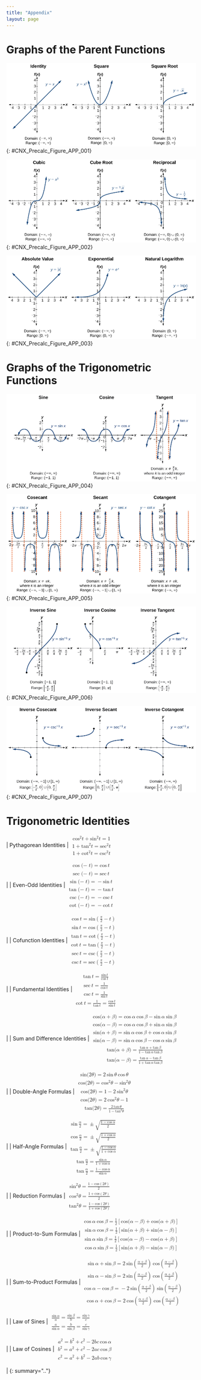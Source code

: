 ```yaml
---
title: "Appendix"
layout: page
---
```



# Graphs of the Parent Functions

 ![Three graphs side-by-side. From left to right, graph of the identify function, square function, and square root function. All three graphs extend from -4 to 4 on each axis.](../resources/CNX_Precalc_Figure_APP_001.jpg){: #CNX_Precalc_Figure_APP_001}

![Three graphs side-by-side. From left to right, graph of the cubic function, cube root function, and reciprocal function. All three graphs extend from -4 to 4 on each axis.](../resources/CNX_Precalc_Figure_APP_002.jpg){: #CNX_Precalc_Figure_APP_002}

![Three graphs side-by-side. From left to right, graph of the absolute value function, exponential function, and natural logarithm function. All three graphs extend from -4 to 4 on each axis.](../resources/CNX_Precalc_Figure_APP_003.jpg){: #CNX_Precalc_Figure_APP_003}

# Graphs of the Trigonometric Functions

 ![Three graphs of trigonometric functions side-by-side. From left to right, graph of the sine function, cosine function, and tangent function. Graphs of the sine and cosine functions extend from negative two pi to two pi on the x-axis and two to negative two on the y-axis. Graph of tangent extends from negative pi to pi on the x-axis and four to negative 4 on the y-axis.](../resources/CNX_Precalc_Figure_APP_004n.jpg){: #CNX_Precalc_Figure_APP_004}

![Three graphs of trigonometric functions side-by-side. From left to right, graph of the cosecant function, secant function, and cotangent function. Graphs of the cosecant function and secant function extend from negative two pi to two pi on the x-axis and ten to negative ten on the y-axis. Graph of cotangent extends from negative two pi to two pi on the x-axis and twenty-five to negative twenty-five on the y-axis.](../resources/CNX_Precalc_Figure_APP_005.jpg){: #CNX_Precalc_Figure_APP_005}

![Three graphs of trigonometric functions side-by-side. From left to right, graph of the inverse sine function, inverse cosine function, and inverse tangent function. Graphs of the inverse sine and inverse tangent extend from negative pi over two to pi over two on the x-axis and pi over two to negative pi over two on the y-axis. Graph of inverse cosine extends from negative pi over two to pi on the x-axis and pi to negative pi over two on the y-axis.](../resources/CNX_Precalc_Figure_APP_006n.jpg){: #CNX_Precalc_Figure_APP_006}

![Three graphs of trigonometric functions side-by-side. From left to right, graph of the inverse cosecant function, inverse secant function, and inverse cotangent function. ](../resources/CNX_Precalc_Figure_APP_007n.jpg){: #CNX_Precalc_Figure_APP_007}

# Trigonometric Identities

| Pythagorean Identities | <math xmlns="http://www.w3.org/1998/Math/MathML"> <mtable columnalign="left"> <mtr> <mtd> <msup> <mi>cos</mi> <mn>2</mn> </msup> <mi>t</mi><mo>+</mo><msup> <mi>sin</mi> <mn>2</mn> </msup> <mi>t</mi><mo>=</mo><mn>1</mn> </mtd> </mtr> <mtr> <mtd> <mn>1</mn><mo>+</mo><msup> <mi>tan</mi> <mn>2</mn> </msup> <mi>t</mi><mo>=</mo><msup> <mi>sec</mi> <mn>2</mn> </msup> <mi>t</mi> </mtd> </mtr> <mtr> <mtd> <mn>1</mn><mo>+</mo><msup> <mi>cot</mi> <mn>2</mn> </msup> <mi>t</mi><mo>=</mo><msup> <mi>csc</mi> <mn>2</mn> </msup> <mi>t</mi> </mtd> </mtr> </mtable> </math>

 |
| Even-Odd Identities | <math xmlns="http://www.w3.org/1998/Math/MathML"> <mrow> <mtable columnalign="left"> <mtr columnalign="left"> <mtd columnalign="left"> <mrow> <mi>cos</mi><mo stretchy="false">(−</mo><mi>t</mi><mo stretchy="false">)</mo><mo>=</mo><mi>cos</mi><mtext> </mtext><mi>t</mi> </mrow> </mtd> </mtr> <mtr columnalign="left"> <mtd columnalign="left"> <mrow> <mi>sec</mi><mo stretchy="false">(−</mo><mi>t</mi><mo stretchy="false">)</mo><mo>=</mo><mi>sec</mi><mtext> </mtext><mi>t</mi> </mrow> </mtd> </mtr> <mtr columnalign="left"> <mtd columnalign="left"> <mrow> <mi>sin</mi><mo stretchy="false">(−</mo><mi>t</mi><mo stretchy="false">)</mo><mo>=</mo><mo>−</mo><mi>sin</mi><mtext> </mtext><mi>t</mi> </mrow> </mtd> </mtr> <mtr columnalign="left"> <mtd columnalign="left"> <mrow> <mi>tan</mi><mo stretchy="false">(−</mo><mi>t</mi><mo stretchy="false">)</mo><mo>=</mo><mo>−</mo><mi>tan</mi><mtext> </mtext><mi>t</mi> </mrow> </mtd> </mtr> <mtr columnalign="left"> <mtd columnalign="left"> <mrow> <mi>csc</mi><mo stretchy="false">(−</mo><mi>t</mi><mo stretchy="false">)</mo><mo>=</mo><mo>−</mo><mi>csc</mi><mtext> </mtext><mi>t</mi> </mrow> </mtd> </mtr> <mtr columnalign="left"> <mtd columnalign="left"> <mrow> <mi>cot</mi><mo stretchy="false">(−</mo><mi>t</mi><mo stretchy="false">)</mo><mo>=</mo><mo>−</mo><mi>cot</mi><mtext> </mtext><mi>t</mi> </mrow> </mtd> </mtr> </mtable> </mrow> </math>

 |
| Cofunction Identities | <math xmlns="http://www.w3.org/1998/Math/MathML"> <mrow> <mtable columnalign="left"> <mtr columnalign="left"> <mtd columnalign="left"> <mrow> <mi>cos</mi><mtext> </mtext><mi>t</mi><mo>=</mo><mi>sin</mi><mrow><mo>(</mo> <mrow> <mfrac> <mi>π</mi> <mn>2</mn> </mfrac> <mo>−</mo><mi>t</mi> </mrow> <mo>)</mo></mrow> </mrow> </mtd> </mtr> <mtr columnalign="left"> <mtd columnalign="left"> <mrow> <mi>sin</mi><mtext> </mtext><mi>t</mi><mo>=</mo><mi>cos</mi><mrow><mo>(</mo> <mrow> <mfrac> <mi>π</mi> <mn>2</mn> </mfrac> <mo>−</mo><mi>t</mi> </mrow> <mo>)</mo></mrow> </mrow> </mtd> </mtr> <mtr columnalign="left"> <mtd columnalign="left"> <mrow> <mi>tan</mi><mtext> </mtext><mi>t</mi><mo>=</mo><mi>cot</mi><mrow><mo>(</mo> <mrow> <mfrac> <mi>π</mi> <mn>2</mn> </mfrac> <mo>−</mo><mi>t</mi> </mrow> <mo>)</mo></mrow> </mrow> </mtd> </mtr> <mtr columnalign="left"> <mtd columnalign="left"> <mrow> <mi>cot</mi><mtext> </mtext><mi>t</mi><mo>=</mo><mi>tan</mi><mrow><mo>(</mo> <mrow> <mfrac> <mi>π</mi> <mn>2</mn> </mfrac> <mo>−</mo><mi>t</mi> </mrow> <mo>)</mo></mrow> </mrow> </mtd> </mtr> <mtr columnalign="left"> <mtd columnalign="left"> <mrow> <mi>sec</mi><mtext> </mtext><mi>t</mi><mo>=</mo><mi>csc</mi><mrow><mo>(</mo> <mrow> <mfrac> <mi>π</mi> <mn>2</mn> </mfrac> <mo>−</mo><mi>t</mi> </mrow> <mo>)</mo></mrow> </mrow> </mtd> </mtr> <mtr columnalign="left"> <mtd columnalign="left"> <mrow> <mi>csc</mi><mtext> </mtext><mi>t</mi><mo>=</mo><mi>sec</mi><mrow><mo>(</mo> <mrow> <mfrac> <mi>π</mi> <mn>2</mn> </mfrac> <mo>−</mo><mi>t</mi> </mrow> <mo>)</mo></mrow> </mrow> </mtd> </mtr> </mtable> </mrow> </math>

 |
| Fundamental Identities | <math xmlns="http://www.w3.org/1998/Math/MathML"> <mrow> <mtable columnalign="left"> <mtr columnalign="left"> <mtd columnalign="left"> <mrow> <mi>tan</mi><mtext> </mtext><mi>t</mi><mo>=</mo><mfrac> <mrow> <mi>sin</mi><mtext> </mtext><mi>t</mi> </mrow> <mrow> <mi>cos</mi><mtext> </mtext><mi>t</mi> </mrow> </mfrac> </mrow> </mtd> </mtr> <mtr columnalign="left"> <mtd columnalign="left"> <mrow> <mi>sec</mi><mtext> </mtext><mi>t</mi><mo>=</mo><mfrac> <mn>1</mn> <mrow> <mi>cos</mi><mtext> </mtext><mi>t</mi> </mrow> </mfrac> </mrow> </mtd> </mtr> <mtr columnalign="left"> <mtd columnalign="left"> <mrow> <mi>csc</mi><mtext> </mtext><mi>t</mi><mo>=</mo><mfrac> <mn>1</mn> <mrow> <mi>sin</mi><mtext> </mtext><mi>t</mi> </mrow> </mfrac> </mrow> </mtd> </mtr> <mtr columnalign="left"> <mtd columnalign="left"> <mrow> <mtext>cot</mtext><mtext> </mtext><mi>t</mi><mo>=</mo><mfrac> <mn>1</mn> <mrow> <mtext>tan</mtext><mtext> </mtext><mi>t</mi> </mrow> </mfrac> <mo>=</mo><mfrac> <mrow> <mtext>cos</mtext><mtext> </mtext><mi>t</mi> </mrow> <mrow> <mtext>sin</mtext><mtext> </mtext><mi>t</mi> </mrow> </mfrac> </mrow> </mtd> </mtr> </mtable> </mrow> </math>

 |
| Sum and Difference Identities | <math xmlns="http://www.w3.org/1998/Math/MathML"> <mrow> <mtable columnalign="left"> <mtr columnalign="left"> <mtd columnalign="left"> <mrow> <mi>cos</mi><mo stretchy="false">(</mo><mi>α</mi><mo>+</mo><mi>β</mi><mo stretchy="false">)</mo><mo>=</mo><mi>cos</mi><mtext> </mtext><mi>α</mi><mtext> </mtext><mi>cos</mi><mtext> </mtext><mi>β</mi><mo>−</mo><mi>sin</mi><mtext> </mtext><mi>α</mi><mtext> </mtext><mi>sin</mi><mtext> </mtext><mi>β</mi> </mrow> </mtd> </mtr> <mtr columnalign="left"> <mtd columnalign="left"> <mrow> <mi>cos</mi><mo stretchy="false">(</mo><mi>α</mi><mo>−</mo><mi>β</mi><mo stretchy="false">)</mo><mo>=</mo><mi>cos</mi><mtext> </mtext><mi>α</mi><mtext> </mtext><mi>cos</mi><mtext> </mtext><mi>β</mi><mo>+</mo><mi>sin</mi><mtext> </mtext><mi>α</mi><mtext> </mtext><mi>sin</mi><mtext> </mtext><mi>β</mi> </mrow> </mtd> </mtr> <mtr columnalign="left"> <mtd columnalign="left"> <mrow> <mi>sin</mi><mo stretchy="false">(</mo><mi>α</mi><mo>+</mo><mi>β</mi><mo stretchy="false">)</mo><mo>=</mo><mi>sin</mi><mtext> </mtext><mi>α</mi><mtext> </mtext><mi>cos</mi><mtext> </mtext><mi>β</mi><mo>+</mo><mi>cos</mi><mtext> </mtext><mi>α</mi><mtext> </mtext><mi>sin</mi><mtext> </mtext><mi>β</mi> </mrow> </mtd> </mtr> <mtr columnalign="left"> <mtd columnalign="left"> <mrow> <mi>sin</mi><mo stretchy="false">(</mo><mi>α</mi><mo>−</mo><mi>β</mi><mo stretchy="false">)</mo><mo>=</mo><mi>sin</mi><mtext> </mtext><mi>α</mi><mtext> </mtext><mi>cos</mi><mtext> </mtext><mi>β</mi><mo>−</mo><mi>cos</mi><mtext> </mtext><mi>α</mi><mtext> </mtext><mi>sin</mi><mtext> </mtext><mi>β</mi> </mrow> </mtd> </mtr> <mtr columnalign="left"> <mtd columnalign="left"> <mrow> <mi>tan</mi><mo stretchy="false">(</mo><mi>α</mi><mo>+</mo><mi>β</mi><mo stretchy="false">)</mo><mo>=</mo><mfrac> <mrow> <mi>tan</mi><mtext> </mtext><mi>α</mi><mo>+</mo><mi>tan</mi><mtext> </mtext><mi>β</mi> </mrow> <mrow> <mn>1</mn><mo>−</mo><mi>tan</mi><mtext> </mtext><mi>α</mi><mtext> </mtext><mi>tan</mi><mtext> </mtext><mi>β</mi> </mrow> </mfrac> </mrow> </mtd> </mtr> <mtr columnalign="left"> <mtd columnalign="left"> <mrow> <mi>tan</mi><mo stretchy="false">(</mo><mi>α</mi><mo>−</mo><mi>β</mi><mo stretchy="false">)</mo><mo>=</mo><mfrac> <mrow> <mi>tan</mi><mtext> </mtext><mi>α</mi><mo>−</mo><mi>tan</mi><mtext> </mtext><mi>β</mi> </mrow> <mrow> <mn>1</mn><mo>+</mo><mi>tan</mi><mtext> </mtext><mi>α</mi><mtext> </mtext><mi>tan</mi><mtext> </mtext><mi>β</mi> </mrow> </mfrac> </mrow> </mtd> </mtr> </mtable> </mrow> </math>

 |
| Double-Angle Formulas | <math xmlns="http://www.w3.org/1998/Math/MathML"> <mrow> <mtable columnalign="left"> <mtr columnalign="left"> <mtd columnalign="left"> <mrow> <mi>sin</mi><mo stretchy="false">(</mo><mn>2</mn><mi>θ</mi><mo stretchy="false">)</mo><mo>=</mo><mn>2</mn><mtext> </mtext><mi>sin</mi><mtext> </mtext><mi>θ</mi><mtext> </mtext><mi>cos</mi><mtext> </mtext><mi>θ</mi> </mrow> </mtd> </mtr> <mtr columnalign="left"> <mtd columnalign="left"> <mrow> <mi>cos</mi><mo stretchy="false">(</mo><mn>2</mn><mi>θ</mi><mo stretchy="false">)</mo><mo>=</mo><msup> <mrow> <mi>cos</mi> </mrow> <mn>2</mn> </msup> <mi>θ</mi><mo>−</mo><msup> <mrow> <mi>sin</mi> </mrow> <mn>2</mn> </msup> <mi>θ</mi> </mrow> </mtd> </mtr> <mtr columnalign="left"> <mtd columnalign="left"> <mrow> <mi>cos</mi><mo stretchy="false">(</mo><mn>2</mn><mi>θ</mi><mo stretchy="false">)</mo><mo>=</mo><mn>1</mn><mo>−</mo><mn>2</mn><mtext> </mtext><msup> <mrow> <mi>sin</mi> </mrow> <mn>2</mn> </msup> <mi>θ</mi> </mrow> </mtd> </mtr> <mtr columnalign="left"> <mtd columnalign="left"> <mrow> <mi>cos</mi><mo stretchy="false">(</mo><mn>2</mn><mi>θ</mi><mo stretchy="false">)</mo><mo>=</mo><mn>2</mn><mtext> </mtext><msup> <mrow> <mi>cos</mi> </mrow> <mn>2</mn> </msup> <mi>θ</mi><mo>−</mo><mn>1</mn> </mrow> </mtd> </mtr> <mtr columnalign="left"> <mtd columnalign="left"> <mrow> <mi>tan</mi><mo stretchy="false">(</mo><mn>2</mn><mi>θ</mi><mo stretchy="false">)</mo><mo>=</mo><mfrac> <mrow> <mn>2</mn><mtext> </mtext><mi>tan</mi><mtext> </mtext><mi>θ</mi> </mrow> <mrow> <mn>1</mn><mo>−</mo><msup> <mrow> <mi>tan</mi> </mrow> <mn>2</mn> </msup> <mi>θ</mi> </mrow> </mfrac> </mrow> </mtd> </mtr> </mtable> </mrow> </math>

 |
| Half-Angle Formulas | <math xmlns="http://www.w3.org/1998/Math/MathML"> <mrow> <mtable columnalign="left"> <mtr columnalign="left"> <mtd columnalign="left"> <mrow> <mi>sin</mi><mtext> </mtext><mfrac> <mi>α</mi> <mn>2</mn> </mfrac> <mo>=</mo><mo>±</mo><msqrt> <mrow> <mfrac> <mrow> <mn>1</mn><mo>−</mo><mi>cos</mi><mtext> </mtext><mi>α</mi> </mrow> <mn>2</mn> </mfrac> </mrow> </msqrt> </mrow> </mtd> </mtr> <mtr columnalign="left"> <mtd columnalign="left"> <mrow> <mi>cos</mi><mtext> </mtext><mfrac> <mi>α</mi> <mn>2</mn> </mfrac> <mo>=</mo><mo>±</mo><msqrt> <mrow> <mfrac> <mrow> <mn>1</mn><mo>+</mo><mi>cos</mi><mtext> </mtext><mi>α</mi> </mrow> <mn>2</mn> </mfrac> </mrow> </msqrt> </mrow> </mtd> </mtr> <mtr columnalign="left"> <mtd columnalign="left"> <mrow> <mi>tan</mi><mtext> </mtext><mfrac> <mi>α</mi> <mn>2</mn> </mfrac> <mo>=</mo><mo>±</mo><msqrt> <mrow> <mfrac> <mrow> <mn>1</mn><mo>−</mo><mi>cos</mi><mtext> </mtext><mi>α</mi> </mrow> <mrow> <mn>1</mn><mo>+</mo><mi>cos</mi><mtext> </mtext><mi>α</mi> </mrow> </mfrac> </mrow> </msqrt> </mrow> </mtd> </mtr> <mtr columnalign="left"> <mtd columnalign="left"> <mrow> <mi>tan</mi><mtext> </mtext><mfrac> <mi>α</mi> <mn>2</mn> </mfrac> <mo>=</mo><mfrac> <mrow> <mi>sin</mi><mtext> </mtext><mi>α</mi> </mrow> <mrow> <mn>1</mn><mo>+</mo><mi>cos</mi><mtext> </mtext><mi>α</mi> </mrow> </mfrac> </mrow> </mtd> </mtr> <mtr columnalign="left"> <mtd columnalign="left"> <mrow> <mi>tan</mi><mtext> </mtext><mfrac> <mi>α</mi> <mn>2</mn> </mfrac> <mo>=</mo><mfrac> <mrow> <mn>1</mn><mo>−</mo><mi>cos</mi><mtext> </mtext><mi>α</mi> </mrow> <mrow> <mi>sin</mi><mtext> </mtext><mi>α</mi> </mrow> </mfrac> </mrow> </mtd> </mtr> </mtable> </mrow> </math>

 |
| Reduction Formulas | <math xmlns="http://www.w3.org/1998/Math/MathML"> <mtable columnalign="left"> <mtr> <mtd> <msup> <mi>sin</mi> <mn>2</mn> </msup> <mi>θ</mi><mo>=</mo><mfrac> <mrow> <mn>1</mn><mo>−</mo><mi>cos</mi><mrow><mo>(</mo> <mrow> <mn>2</mn><mi>θ</mi> </mrow> <mo>)</mo></mrow> </mrow> <mn>2</mn> </mfrac> </mtd> </mtr> <mtr> <mtd> <msup> <mi>cos</mi> <mn>2</mn> </msup> <mi>θ</mi><mo>=</mo><mfrac> <mrow> <mn>1</mn><mo>+</mo><mi>cos</mi><mrow><mo>(</mo> <mrow> <mn>2</mn><mi>θ</mi> </mrow> <mo>)</mo></mrow> </mrow> <mn>2</mn> </mfrac> </mtd> </mtr> <mtr> <mtd> <msup> <mi>tan</mi> <mn>2</mn> </msup> <mi>θ</mi><mo>=</mo><mfrac> <mrow> <mn>1</mn><mo>−</mo><mi>cos</mi><mrow><mo>(</mo> <mrow> <mn>2</mn><mi>θ</mi> </mrow> <mo>)</mo></mrow> </mrow> <mrow> <mn>1</mn><mo>+</mo><mi>cos</mi><mrow><mo>(</mo> <mrow> <mn>2</mn><mi>θ</mi> </mrow> <mo>)</mo></mrow> </mrow> </mfrac> </mtd> </mtr> </mtable> </math>

 |
| Product-to-Sum Formulas | <math xmlns="http://www.w3.org/1998/Math/MathML"> <mrow> <mtable columnalign="left"> <mtr columnalign="left"> <mtd columnalign="left"> <mrow> <mi>cos</mi><mtext> </mtext><mi>α</mi><mtext> </mtext><mi>cos</mi><mtext> </mtext><mi>β</mi><mo>=</mo><mfrac> <mn>1</mn> <mn>2</mn> </mfrac> <mrow><mo>[</mo> <mrow> <mi>cos</mi><mo stretchy="false">(</mo><mi>α</mi><mo>−</mo><mi>β</mi><mo stretchy="false">)</mo><mo>+</mo><mi>cos</mi><mo stretchy="false">(</mo><mi>α</mi><mo>+</mo><mi>β</mi><mo stretchy="false">)</mo> </mrow> <mo>]</mo></mrow> </mrow> </mtd> </mtr> <mtr columnalign="left"> <mtd columnalign="left"> <mrow> <mi>sin</mi><mtext> </mtext><mi>α</mi><mtext> </mtext><mi>cos</mi><mtext> </mtext><mi>β</mi><mo>=</mo><mfrac> <mn>1</mn> <mn>2</mn> </mfrac> <mrow><mo>[</mo> <mrow> <mi>sin</mi><mo stretchy="false">(</mo><mi>α</mi><mo>+</mo><mi>β</mi><mo stretchy="false">)</mo><mo>+</mo><mi>sin</mi><mo stretchy="false">(</mo><mi>α</mi><mo>−</mo><mi>β</mi><mo stretchy="false">)</mo> </mrow> <mo>]</mo></mrow> </mrow> </mtd> </mtr> <mtr columnalign="left"> <mtd columnalign="left"> <mrow> <mi>sin</mi><mtext> </mtext><mi>α</mi><mtext> </mtext><mi>sin</mi><mtext> </mtext><mi>β</mi><mo>=</mo><mfrac> <mn>1</mn> <mn>2</mn> </mfrac> <mrow><mo>[</mo> <mrow> <mi>cos</mi><mo stretchy="false">(</mo><mi>α</mi><mo>−</mo><mi>β</mi><mo stretchy="false">)</mo><mo>−</mo><mi>cos</mi><mo stretchy="false">(</mo><mi>α</mi><mo>+</mo><mi>β</mi><mo stretchy="false">)</mo> </mrow> <mo>]</mo></mrow> </mrow> </mtd> </mtr> <mtr columnalign="left"> <mtd columnalign="left"> <mrow> <mi>cos</mi><mtext> </mtext><mi>α</mi><mtext> </mtext><mi>sin</mi><mtext> </mtext><mi>β</mi><mo>=</mo><mfrac> <mn>1</mn> <mn>2</mn> </mfrac> <mrow><mo>[</mo> <mrow> <mi>sin</mi><mo stretchy="false">(</mo><mi>α</mi><mo>+</mo><mi>β</mi><mo stretchy="false">)</mo><mo>−</mo><mi>sin</mi><mo stretchy="false">(</mo><mi>α</mi><mo>−</mo><mi>β</mi><mo stretchy="false">)</mo> </mrow> <mo>]</mo></mrow> </mrow> </mtd> </mtr> </mtable> </mrow> </math>

 |
| Sum-to-Product Formulas | <math xmlns="http://www.w3.org/1998/Math/MathML"> <mrow> <mtable columnalign="left"> <mtr columnalign="left"> <mtd columnalign="left"> <mrow> <mi>sin</mi><mtext> </mtext><mi>α</mi><mo>+</mo><mi>sin</mi><mtext> </mtext><mi>β</mi><mo>=</mo><mn>2</mn><mtext> </mtext><mi>sin</mi><mrow><mo>(</mo> <mrow> <mfrac> <mrow> <mi>α</mi><mo>+</mo><mi>β</mi> </mrow> <mn>2</mn> </mfrac> </mrow> <mo>)</mo></mrow><mtext> </mtext><mi>cos</mi><mrow><mo>(</mo> <mrow> <mfrac> <mrow> <mi>α</mi><mo>−</mo><mi>β</mi> </mrow> <mn>2</mn> </mfrac> </mrow> <mo>)</mo></mrow> </mrow> </mtd> </mtr> <mtr columnalign="left"> <mtd columnalign="left"> <mrow> <mi>sin</mi><mtext> </mtext><mi>α</mi><mo>−</mo><mi>sin</mi><mtext> </mtext><mi>β</mi><mo>=</mo><mn>2</mn><mtext> </mtext><mi>sin</mi><mrow><mo>(</mo> <mrow> <mfrac> <mrow> <mi>α</mi><mo>−</mo><mi>β</mi> </mrow> <mn>2</mn> </mfrac> </mrow> <mo>)</mo></mrow><mtext> </mtext><mi>cos</mi><mrow><mo>(</mo> <mrow> <mfrac> <mrow> <mi>α</mi><mo>+</mo><mi>β</mi> </mrow> <mn>2</mn> </mfrac> </mrow> <mo>)</mo></mrow> </mrow> </mtd> </mtr> <mtr columnalign="left"> <mtd columnalign="left"> <mrow> <mi>cos</mi><mtext> </mtext><mi>α</mi><mo>−</mo><mi>cos</mi><mtext> </mtext><mi>β</mi><mo>=</mo><mo>−</mo><mn>2</mn><mtext> </mtext><mi>sin</mi><mrow><mo>(</mo> <mrow> <mfrac> <mrow> <mi>α</mi><mo>+</mo><mi>β</mi> </mrow> <mn>2</mn> </mfrac> </mrow> <mo>)</mo></mrow><mtext> </mtext><mi>sin</mi><mrow><mo>(</mo> <mrow> <mfrac> <mrow> <mi>α</mi><mo>−</mo><mi>β</mi> </mrow> <mn>2</mn> </mfrac> </mrow> <mo>)</mo></mrow> </mrow> </mtd> </mtr> <mtr columnalign="left"> <mtd columnalign="left"> <mrow> <mi>cos</mi><mtext> </mtext><mi>α</mi><mo>+</mo><mi>cos</mi><mtext> </mtext><mi>β</mi><mo>=</mo><mn>2</mn><mtext> </mtext><mi>cos</mi><mrow><mo>(</mo> <mrow> <mfrac> <mrow> <mi>α</mi><mo>+</mo><mi>β</mi> </mrow> <mn>2</mn> </mfrac> </mrow> <mo>)</mo></mrow><mtext> </mtext><mi>cos</mi><mrow><mo>(</mo> <mrow> <mfrac> <mrow> <mi>α</mi><mo>−</mo><mi>β</mi> </mrow> <mn>2</mn> </mfrac> </mrow> <mo>)</mo></mrow> </mrow> </mtd> </mtr> </mtable> </mrow> </math>

 |
| Law of Sines | <math xmlns="http://www.w3.org/1998/Math/MathML"> <mrow> <mtable columnalign="left"> <mtr columnalign="left"> <mtd columnalign="left"> <mrow> <mfrac> <mrow> <mi>sin</mi><mtext> </mtext><mi>α</mi> </mrow> <mi>a</mi> </mfrac> <mo>=</mo><mfrac> <mrow> <mi>sin</mi><mtext> </mtext><mi>β</mi> </mrow> <mi>b</mi> </mfrac> <mo>=</mo><mfrac> <mrow> <mi>sin</mi><mtext> </mtext><mi>γ</mi> </mrow> <mi>c</mi> </mfrac> </mrow> </mtd> </mtr> <mtr columnalign="left"> <mtd columnalign="left"> <mrow> <mfrac> <mi>a</mi> <mrow> <mi>sin</mi><mtext> </mtext><mi>α</mi> </mrow> </mfrac> <mo>=</mo><mfrac> <mi>b</mi> <mrow> <mi>sin</mi><mtext> </mtext><mi>β</mi> </mrow> </mfrac> <mo>=</mo><mfrac> <mi>c</mi> <mrow> <mi>sin</mi><mtext> </mtext><mi>γ</mi> </mrow> </mfrac> </mrow> </mtd> </mtr> </mtable> </mrow> </math>

 |
| Law of Cosines | <math xmlns="http://www.w3.org/1998/Math/MathML"> <mrow> <mtable columnalign="left"> <mtr columnalign="left"> <mtd columnalign="left"> <mrow> <msup> <mi>a</mi> <mn>2</mn> </msup> <mo>=</mo><msup> <mi>b</mi> <mn>2</mn> </msup> <mo>+</mo><msup> <mi>c</mi> <mn>2</mn> </msup> <mo>−</mo><mn>2</mn><mi>b</mi><mi>c</mi><mtext> </mtext><mi>cos</mi><mtext> </mtext><mi>α</mi> </mrow> </mtd> </mtr> <mtr columnalign="left"> <mtd columnalign="left"> <mrow> <msup> <mi>b</mi> <mn>2</mn> </msup> <mo>=</mo><msup> <mi>a</mi> <mn>2</mn> </msup> <mo>+</mo><msup> <mi>c</mi> <mn>2</mn> </msup> <mo>−</mo><mn>2</mn><mi>a</mi><mi>c</mi><mtext> </mtext><mi>cos</mi><mtext> </mtext><mi>β</mi> </mrow> </mtd> </mtr> <mtr columnalign="left"> <mtd columnalign="left"> <mrow> <msup> <mi>c</mi> <mn>2</mn> </msup> <mo>=</mo><msup> <mi>a</mi> <mn>2</mn> </msup> <mo>+</mo><msup> <mi>b</mi> <mn>2</mn> </msup> <mo>−</mo><mn>2</mn><mi>a</mi><mi>b</mi><mtext> </mtext><mtext>cos</mtext><mtext> </mtext><mi>γ</mi> </mrow> </mtd> </mtr> </mtable> </mrow> </math>

 |
{: summary=".."}

